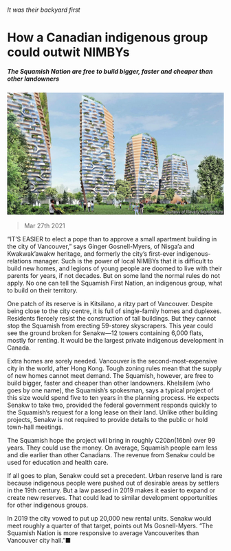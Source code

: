 ###### It was their backyard first

# How a Canadian indigenous group could outwit NIMBYs 

##### The Squamish Nation are free to build bigger, faster and cheaper than other landowners 

![image](images/20210327_AMP004_0.jpg) 

> Mar 27th 2021 

“IT’S EASIER to elect a pope than to approve a small apartment building in the city of Vancouver,” says Ginger Gosnell-Myers, of Nisga’a and Kwakwak’awakw heritage, and formerly the city’s first-ever indigenous-relations manager. Such is the power of local NIMBYs that it is difficult to build new homes, and legions of young people are doomed to live with their parents for years, if not decades. But on some land the normal rules do not apply. No one can tell the Squamish First Nation, an indigenous group, what to build on their territory.

One patch of its reserve is in Kitsilano, a ritzy part of Vancouver. Despite being close to the city centre, it is full of single-family homes and duplexes. Residents fiercely resist the construction of tall buildings. But they cannot stop the Squamish from erecting 59-storey skyscrapers. This year could see the ground broken for Senakw—12 towers containing 6,000 flats, mostly for renting. It would be the largest private indigenous development in Canada.


Extra homes are sorely needed. Vancouver is the second-most-expensive city in the world, after Hong Kong. Tough zoning rules mean that the supply of new homes cannot meet demand. The Squamish, however, are free to build bigger, faster and cheaper than other landowners. Khelsilem (who goes by one name), the Squamish’s spokesman, says a typical project of this size would spend five to ten years in the planning process. He expects Senakw to take two, provided the federal government responds quickly to the Squamish’s request for a long lease on their land. Unlike other building projects, Senakw is not required to provide details to the public or hold town-hall meetings.

The Squamish hope the project will bring in roughly C$20bn ($16bn) over 99 years. They could use the money. On average, Squamish people earn less and die earlier than other Canadians. The revenue from Senakw could be used for education and health care.

If all goes to plan, Senakw could set a precedent. Urban reserve land is rare because indigenous people were pushed out of desirable areas by settlers in the 19th century. But a law passed in 2019 makes it easier to expand or create new reserves. That could lead to similar development opportunities for other indigenous groups.

In 2019 the city vowed to put up 20,000 new rental units. Senakw would meet roughly a quarter of that target, points out Ms Gosnell-Myers. “The Squamish Nation is more responsive to average Vancouverites than Vancouver city hall.”■


